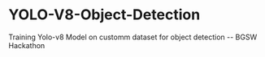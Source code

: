 # YOLO-V8-Object-Detection
Training Yolo-v8 Model on customm dataset for object detection -- BGSW Hackathon

